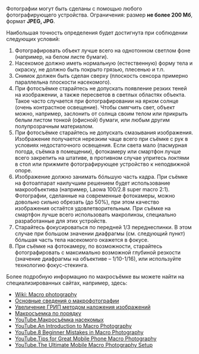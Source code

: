 

Фотографии могут быть сделаны с помощью любого фотографирующего устройства.
Ограничения: размер __не более 200 Мб__, формат __JPEG, JPG__.

Наибольшая точность определения будет достигнута при соблюдении следующих условий:

1. Фотографировать объект лучше всего на однотонном светлом фоне (например, на белом листе бумаги).
2. Насекомое должно иметь нормальную (естественную) форму тела и окраску, не должно быть покрыто грязью, плесенью и т.п.
3. Снимок должен быть сделан сверху (плоскость сенсора примерно параллельна плоскости насекомого).
4. При фотосъёмке старайтесь не допускать появление резких теней на изображении, а также пересветов в светлых областях объекта.
Такое часто случается при фотографировании на ярком солнце (очень контрастное освещение). Чтобы смягчить свет, объект можно,
например, заслонить от солнца своим телом или прикрыть белым листом тонкой (офисной) бумаги, или любым другим полупрозрачным материалом.
5. При фотосъёмке старайтесь не допускать смазывания изображения. Изображение получается нерезким чаще всего
при съёмке с рук в условиях недостаточного освещения. Если света мало (пасмурная погода, съёмка в помещении), фотокамеру или смартфон лучше всего закрепить на штативе, в противном случае упритесь локтями в стол или прижмите фотографирующее устройство к неподвижной опоре.
6. Изображение должно занимать бóльшую часть кадра. При съёмке на фотоаппарат наилучшим решением будет использование
макрообъектива (например, Laowa 100/2.8 super macro 2:1). Фотографии, сделанные на современные фотокамеры,
можно довольно сильно обрезать (до 50%), при этом качество изображения остаётся удовлетворительным.
При съёмке на смартфон лучше всего использовать макролинзы, специально разработанные для этих устройств.
7. Старайтесь фокусироваться по передней 1/3 переднеспинки. В этом случае при большом значении диафрагмы (см. следующий пункт)
бóльшая часть тела насекомого окажется в фокусе.
8. При съёмке на фотокамеру, по возможности, старайтесь фотографировать с максимально возможной глубиной резкости
(значение диафрагмы на объективе – 1/10-1/16), или используйте технологию фокус-стекинга.

Более подробную информацию по макросъёмке вы можете найти на специализированных сайтах, например, здесь:
* [Wiki: Macro photography](https://en.wikipedia.org/wiki/Macro_photography)
* [Основные сведения о макрофотографии](http://macroclub.ru/how/macrobase)
* [Увеличение ГРИП методом наложения изображений](http://macroclub.ru/how/extended_dof)
* [Макросъемка по порядку](https://www.macroworld.ru/index.php?option=com_content&view=article&id=580:2012-04-10-09-07-23&catid=21:practicarticle&Itemid=57)
* [YouTube.Макросъёмка насекомых](https://www.youtube.com/watch?v=d9zjIQpgz5M&t=296s)
* [YouTube.An Introduction to Macro Photography](https://www.youtube.com/watch?v=Nf1woH6JOxY)
* [YouTube.8 Beginner Mistakes in Macro Photography](https://www.youtube.com/watch?v=kC733Up_APE)
* [YouTube.Tips for Great Mobile Phone Macro Photography](https://www.youtube.com/watch?v=16TePwGD7qw)
* [YouTube.The Ultimate Mobile Macro Photography Setup](https://www.youtube.com/watch?v=fJApu6yVrFc)

